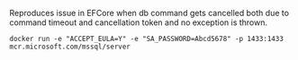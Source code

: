 Reproduces issue in EFCore when db command gets cancelled both due to command timeout and cancellation token and no exception is thrown.

`docker run -e "ACCEPT_EULA=Y" -e "SA_PASSWORD=Abcd5678" -p 1433:1433 mcr.microsoft.com/mssql/server`
